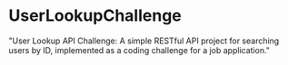 # UserLookupChallenge
"User Lookup API Challenge: A simple RESTful API project for searching users by ID, implemented as a coding challenge for a job application."
